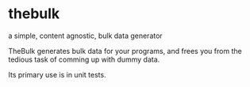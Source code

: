 thebulk
=======

a simple, content agnostic, bulk data generator

TheBulk generates bulk data for your programs, and frees you from the tedious task of comming up with dummy data.

Its primary use is in unit tests.

